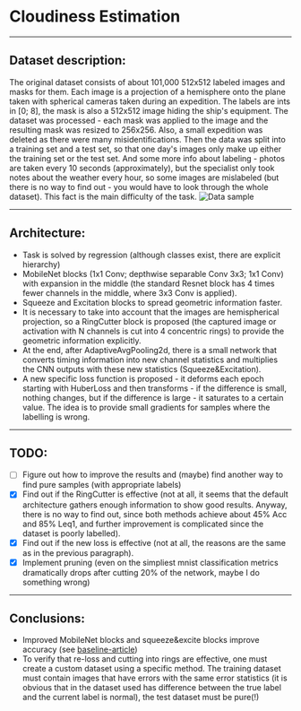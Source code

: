 # Cloudiness Estimation
____
## Dataset description:
The original dataset consists of about 101,000 512x512 labeled images and masks for them.
Each image is a projection of a hemisphere onto the plane taken with spherical cameras taken during an expedition. The labels are ints in [0; 8], the mask is also a 512x512 image hiding the ship's equipment. The dataset was processed - each mask was applied to the image and the resulting mask was resized to 256x256. Also, a small expedition was deleted as there were many misidentifications.
Then the data was split into a training set and a test set, so that one day's images only make up either the training set or the test set.
And some more info about labeling - photos are taken every 10 seconds (approximately), but the specialist only took notes about the weather every hour, so some images are mislabeled (but there is no way to find out - you would have to look through the whole dataset). This fact is the main difficulty of the task.
![Data sample](https://github.com/AnihilatorGun/NN_studying/tree/master/cloudiness_estimation/sample.jpg)
____
## Architecture:
- Task is solved by regression (although classes exist, there are explicit hierarchy)
- MobileNet blocks (1x1 Conv; depthwise separable Conv 3x3; 1x1 Conv) with expansion in the middle (the standard Resnet block has 4 times fewer channels in the middle, where 3x3 Conv is applied).
- Squeeze and Excitation blocks to spread geometric information faster.
- It is necessary to take into account that the images are hemispherical projection, so a RingCutter block is proposed (the captured image or activation with N channels is cut into 4 concentric rings) to provide the geometric information explicitly.
- At the end, after AdaptiveAvgPooling2d, there is a small network that converts timing information into new channel statistics and multiplies the CNN outputs with these new statistics (Squeeze&Excitation).
- A new specific loss function is proposed - it deforms each epoch starting with HuberLoss and then transforms - if the difference is small, nothing changes, but if the difference is large - it saturates to a certain value. The idea is to provide small gradients for samples where the labelling is wrong.
____
## TODO:
- [ ] Figure out how to improve the results and (maybe) find another way to find pure samples (with appropriate labels)
- [x] Find out if the RingCutter is effective (not at all, it seems that the default architecture gathers enough information to show good results. Anyway, there is no way to find out, since both methods achieve about 45% Acc and 85% Leq1, and further improvement is complicated since the dataset is poorly labelled).
- [x] Find out if the new loss is effective (not at all, the reasons are the same as in the previous paragraph).
- [x] Implement pruning (even on the simpliest mnist classification metrics dramatically drops after cutting 20% of the network, maybe I do something wrong)
____
## Conclusions:
- Improved MobileNet blocks and squeeze&excite blocks improve accuracy (see [baseline-article](https://www.mdpi.com/2072-4292/13/2/326#))
- To verify that re-loss and cutting into rings are effective, one must create a custom dataset using a specific method. The training dataset must contain images that have errors with the same error statistics (it is obvious that in the dataset used has difference between the true label and the current label is normal), the test dataset must be pure(!)
